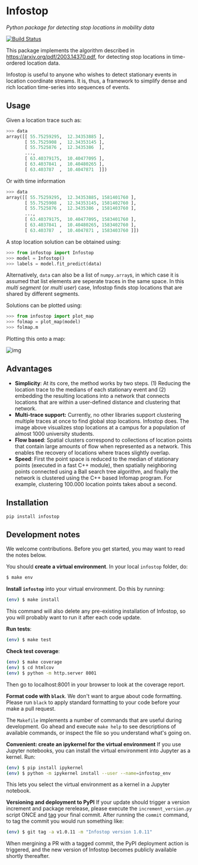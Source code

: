 # Infostop
*Python package for detecting stop locations in mobility data*

[![Build Status][build-image]][build-url]

This package implements the algorithm described in https://arxiv.org/pdf/2003.14370.pdf, for detecting stop locations in time-ordered location data.

Infostop is useful to anyone who wishes to detect stationary events in location coordinate streams. It is, thus, a framework to simplify dense and rich location time-series into sequences of events.

## Usage
Given a location trace such as:

```Python
>>> data 
array([[ 55.75259295,  12.34353885 ],
       [ 55.7525908 ,  12.34353145 ],
       [ 55.7525876 ,  12.3435386  ],
       ...,
       [ 63.40379175,  10.40477095 ],
       [ 63.4037841 ,  10.40480265 ],
       [ 63.403787  ,  10.4047871  ]])
```

Or with time information

```Python
>>> data 
array([[ 55.75259295,  12.34353885, 1581401760 ],
       [ 55.7525908 ,  12.34353145, 1581402760 ],
       [ 55.7525876 ,  12.3435386 , 1581403760 ],
       ...,
       [ 63.40379175,  10.40477095, 1583401760 ],
       [ 63.4037841 ,  10.40480265, 1583402760 ],
       [ 63.403787  ,  10.4047871 , 1583403760 ]])
```

A stop location solution can be obtained using:

```Python
>>> from infostop import Infostop
>>> model = Infostop()
>>> labels = model.fit_predict(data)
```

Alternatively, `data` can also be a list of `numpy.array`s, in which case it is assumed that list elements are seperate traces in the same space. In this *multi segment* (or *multi user*) case, Infostop finds stop locations that are shared by different segments.

Solutions can be plotted using:

```Python
>>> from infostop import plot_map
>>> folmap = plot_map(model)
>>> folmap.m
```

Plotting this onto a map:

![img](https://ulfaslak.com/files/infostop_example_geomap.png)

## Advantages
* **Simplicity**: At its core, the method works by two steps. (1) Reducing the location trace to the medians of each stationary event and (2) embedding the resulting locations into a network that connects locations that are within a user-defined distance and clustering that network.
* **Multi-trace support:** Currently, no other libraries support clustering multiple traces at once to find global stop locations. Infostop does. The image above visualizes stop locations at a campus for a population of almost 1000 university students.
* **Flow based**: Spatial clusters correspond to collections of location points that contain large amounts of flow when represented as a network. This enables the recovery of locations where traces slightly overlap.
* **Speed**: First the point space is reduced to the median of stationary points (executed in a fast C++ module), then spatially neighboring points connected using a Ball search tree algorithm, and finally the network is clustered using the C++ based Infomap program. For example, clustering 100.000 location points takes about a second.

## Installation
`pip install infostop`

## Development notes
We welcome contributions. Before you get started, you may want to read the notes below.

You should **create a virtual environment**. In your local `infostop` folder, do:
```Bash
$ make env
```

**Install `infostop`** into your virtual environment.
Do this by running:
```Bash
(env) $ make install
```
This command will also delete any pre-existing installation of Infostop, so you will probably want to run it after each code update.

**Run tests**:
```Bash
(env) $ make test
```

**Check test coverage**:
```Bash
(env) $ make coverage
(env) $ cd htmlcov
(env) $ python -m http.server 8001
```
Then go to localhost:8001 in your browser to look at the coverage report.

**Format code with `black`**. We don't want to argue about code formatting. Please run `black` to apply standard formatting to your code before your make a pull request.

The `Makefile` implements a number of commands that are useful during development.
Go ahead and execute `make help` to see descriptions of available commands, or inspect the file so you understand what's going on. 

**Convenient: create an ipykernel for the virtual environment**
If you use Jupyter notebooks, you can install the virtual environment into Jupyter as a kernel. Run:
```Bash
(env) $ pip install ipykernel
(env) $ python -m ipykernel install --user --name=infostop_env
```
This lets you select the virtual environment as a kernel in a Jupyter notebook.

**Versioning and deployment to PyPI**
If your update should trigger a version increment and package rerelease, please execute the `increment_version.py` script ONCE and [tag](https://git-scm.com/book/en/v2/Git-Basics-Tagging) your final commit. After running the `commit` command, to tag the commit you would run something like:
```Bash
(env) $ git tag -a v1.0.11 -m "Infostop version 1.0.11"
```
When mergining a PR with a tagged commit, the PyPI deployment action is triggered, and the new version of Infostop becomes publicly available shortly thereafter.


[build-image]: https://github.com/ulfaslak/infostop/actions/workflows/deploy.yml/badge.svg
[build-url]: https://github.com/ulfaslak/infostop/actions/workflows/deploy.yml